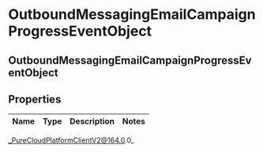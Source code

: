 # OutboundMessagingEmailCampaignProgressEventObject

## OutboundMessagingEmailCampaignProgressEventObject

## Properties

|Name | Type | Description | Notes|
|------------ | ------------- | ------------- | -------------|



_PureCloudPlatformClientV2@164.0.0_
